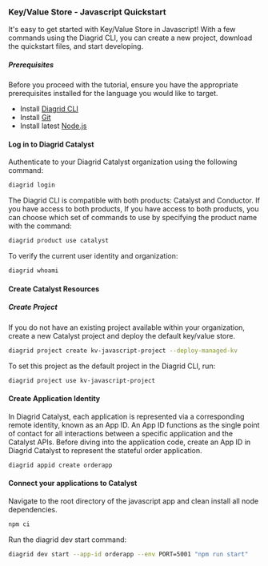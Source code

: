 ### Key/Value Store - Javascript Quickstart

It's easy to get started with Key/Value Store in Javascript!
With a few commands using the Diagrid CLI, you can create a new project, download the quickstart files, and start developing.

##### Prerequisites
Before you proceed with the tutorial, ensure you have the appropriate prerequisites installed for the language you would like to target.

- Install [Diagrid CLI](https://docs.diagrid.io/catalyst/references/cli-reference/intro/)
- Install [Git](https://git-scm.com/downloads)
- Install latest [Node.js](https://nodejs.org/en/)

#### Log in to Diagrid Catalyst

Authenticate to your Diagrid Catalyst organization using the following command:

```sh
diagrid login
```

The Diagrid CLI is compatible with both products: Catalyst and Conductor.
If you have access to both products, If you have access to both products, you can choose which set of commands to use by specifying the product name with the command:

```sh
diagrid product use catalyst
```

To verify the current user identity and organization:
```sh
diagrid whoami
```

#### Create Catalyst Resources

##### Create Project

<!-- STEP
name: Create Catalyst Project
expected_stdout_lines:
  - "✓  Your request has been successfully submitted!"
  - "○  Check the status of your resource by running the following command:"
  - "✎  diagrid project get kv-javascript-project"
  - "○  Setting default project to kv-javascript-project"
-->


If you do not have an existing project available within your organization, create a new Catalyst project and deploy the default key/value store.
```sh
diagrid project create kv-javascript-project --deploy-managed-kv
```

<!-- END_STEP -->




To set this project as the default project in the Diagrid CLI, run:
```sh
diagrid project use kv-javascript-project
```


#### Create Application Identity
<!-- STEP
name: Create AppID 
sleep: 30
expected_stdout_lines:
  - "✓  Your request has been successfully submitted!"
  - "○  Check the status of your resource by running the following command:"
  - "✎  diagrid appid get orderapp --project kv-javascript-project"
-->


In Diagrid Catalyst, each application is represented via a corresponding remote identity, known as an App ID.
An App ID functions as the single point of contact for all interactions between a specific application and the Catalyst APIs.
Before diving into the application code, create an App ID in Diagrid Catalyst to represent the stateful order application.

```sh
diagrid appid create orderapp
```


<!-- END_STEP -->


#### Connect your applications to Catalyst


<!-- STEP
name: Install dependencies
sleep: 10
-->


Navigate to the root directory of the javascript app and clean install all node dependencies.

```sh
npm ci
```


<!-- END_STEP -->


Run the diagrid dev start command:

```sh
diagrid dev start --app-id orderapp --env PORT=5001 "npm run start"
```

















